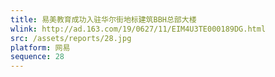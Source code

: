 ```yaml
---
title: 易美教育成功入驻华尔街地标建筑BBH总部大楼
wlink: http://ad.163.com/19/0627/11/EIM4U3TE000189DG.html
src: /assets/reports/28.jpg
platform: 网易
sequence: 28
---
```


